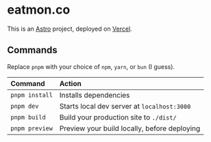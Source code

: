 # eatmon.co

This is an [Astro](https://astro.build/) project, deployed on [Vercel](https://vercel.com/).

## Commands

Replace `pnpm` with your choice of `npm`, `yarn`, or `bun` (I guess).

| Command        | Action                                       |
| :------------- | :------------------------------------------- |
| `pnpm install` | Installs dependencies                        |
| `pnpm dev`     | Starts local dev server at `localhost:3000`  |
| `pnpm build`   | Build your production site to `./dist/`      |
| `pnpm preview` | Preview your build locally, before deploying |
